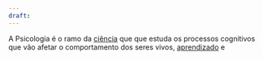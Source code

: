```yaml
---
draft:
---
```

A Psicologia é o ramo da [ciência](Ciência.md)  que que estuda os processos cognitivos que vão afetar o comportamento dos seres vivos, [aprendizado](Aprendizado.md) e 